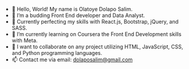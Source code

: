 - 👋 Hello, World! My name is Olatoye Dolapo Salim.
- 👀 I’m a budding Front End developer and Data Analyst.
- 💞️ Currently perfecting my skills with React.js, Bootstrap, jQuery, and SASS.
- 🌱 I’m currently learning on Coursera the Front End Development skills with Meta.
- 💞️ I want to collaborate on any project utilizing HTML, JavaScript, CSS, and Python programming languages.
- 📫 Contact me via email: dolaposalim@gmail.com 

<!---
DolapoSalim/DolapoSalim is a ✨ special ✨ repository because its `README.md` (this file) appears on your GitHub profile.
You can click the Preview link to take a look at your changes.
--->
